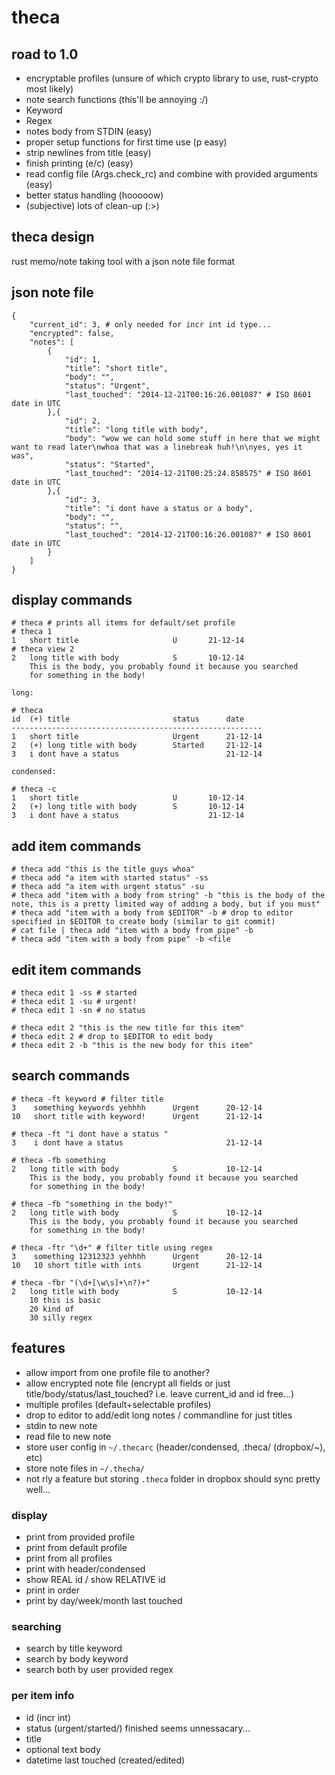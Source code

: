 # theca

## road to 1.0

* encryptable profiles (unsure of which crypto library to use, rust-crypto most likely)
* note search functions (this'll be annoying :/)
 * Keyword
 * Regex
* notes body from STDIN (easy)
* proper setup functions for first time use (p easy)
* strip newlines from title (easy)
* finish printing (e/c) (easy)
* read config file (Args.check_rc) and combine with provided arguments (easy)
* better status handling (hooooow)
* (subjective) lots of clean-up (:>)

## theca design

rust memo/note taking tool with a json note file format

## json note file

    {
        "current_id": 3, # only needed for incr int id type...
        "encrypted": false,
        "notes": [
            {
                "id": 1,
                "title": "short title",
                "body": "",
                "status": "Urgent",
                "last_touched": "2014-12-21T00:16:26.001087" # ISO 8601 date in UTC
            },{
                "id": 2,
                "title": "long title with body",
                "body": "wow we can hold some stuff in here that we might want to read later\nwhoa that was a linebreak huh!\n\nyes, yes it was",
                "status": "Started",
                "last_touched": "2014-12-21T00:25:24.858575" # ISO 8601 date in UTC
            },{
                "id": 3,
                "title": "i dont have a status or a body",
                "body": "",
                "status": "",
                "last_touched": "2014-12-21T00:16:26.001087" # ISO 8601 date in UTC
            }
        ]
    }

## display commands

    # theca # prints all items for default/set profile
    # theca 1
    1   short title                     U       21-12-14
    # theca view 2
    2   long title with body            S       10-12-14
        This is the body, you probably found it because you searched
        for something in the body!

	long:

    # theca
    id  (+) title                       status      date
    --------------------------------------------------------
    1   short title                     Urgent      21-12-14
    2   (+) long title with body        Started     21-12-14
    3   i dont have a status                        21-12-14

	condensed:

    # theca -c
    1   short title                     U       10-12-14
    2   (+) long title with body        S       10-12-14
    3   i dont have a status                    21-12-14

## add item commands

    # theca add "this is the title guys whoa"
    # theca add "a item with started status" -ss
    # theca add "a item with urgent status" -su
    # theca add "item with a body from string" -b "this is the body of the note, this is a pretty limited way of adding a body, but if you must"
    # theca add "item with a body from $EDITOR" -b # drop to editor specified in $EDITOR to create body (similar to git commit)
    # cat file | theca add "item with a body from pipe" -b
    # theca add "item with a body from pipe" -b <file 

## edit item commands

    # theca edit 1 -ss # started
    # theca edit 1 -su # urgent!
    # theca edit 1 -sn # no status

    # theca edit 2 "this is the new title for this item"
    # theca edit 2 # drop to $EDITOR to edit body
    # theca edit 2 -b "this is the new body for this item"

## search commands

    # theca -ft keyword # filter title
    3    something keywords yehhhh      Urgent      20-12-14
    10   short title with keyword!      Urgent      21-12-14

    # theca -ft "i dont have a status "
    3    i dont have a status                       21-12-14

    # theca -fb something
    2   long title with body            S           10-12-14
        This is the body, you probably found it because you searched
        for something in the body!

    # theca -fb "something in the body!"
    2   long title with body            S           10-12-14
        This is the body, you probably found it because you searched
        for something in the body!

    # theca -ftr "\d+" # filter title using regex
    3    something 12312323 yehhhh      Urgent      20-12-14
    10   10 short title with ints       Urgent      21-12-14

    # theca -fbr "(\d+[\w\s]+\n?)+"
    2   long title with body            S           10-12-14
        10 this is basic
        20 kind of
        30 silly regex

## features

* allow import from one profile file to another?
* allow encrypted note file (encrypt all fields or just title/body/status/last_touched? i.e. leave current_id and id free...)
* multiple profiles (default+selectable profiles)
* drop to editor to add/edit long notes / commandline for just titles
* stdin to new note
* read file to new note
* store user config in `~/.thecarc` (header/condensed, .theca/ (dropbox/~), etc)
* store note files in `~/.thecha/`
* not rly a feature but storing `.theca` folder in dropbox should sync pretty well...

### display

* print from provided profile
* print from default profile
* print from all profiles
* print with header/condensed
* show REAL id / show RELATIVE id
* print in order
* print by day/week/month last touched

### searching

* search by title keyword
* search by body keyword
* search both by user provided regex

### per item info

* id (incr int)
* status (urgent/started/) finished seems unnessacary...
* title
* optional text body
* datetime last touched (created/edited)
